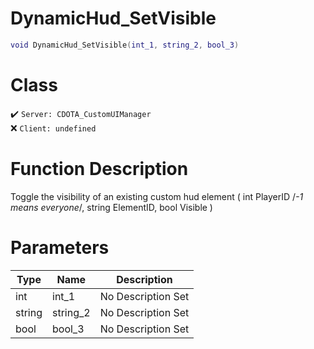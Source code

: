 # DynamicHud_SetVisible
```lua
void DynamicHud_SetVisible(int_1, string_2, bool_3)
```
# Class
✔️ `Server: CDOTA_CustomUIManager`  
❌ `Client: undefined`  

# Function Description
Toggle the visibility of an existing custom hud element ( int PlayerID /*-1 means everyone*/, string ElementID, bool Visible )
# Parameters
Type|Name|Description
--|--|--
int|int_1|No Description Set
string|string_2|No Description Set
bool|bool_3|No Description Set

